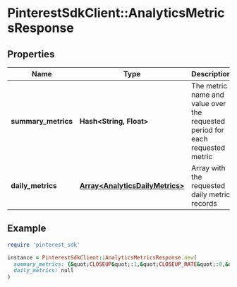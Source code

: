 # PinterestSdkClient::AnalyticsMetricsResponse

## Properties

| Name | Type | Description | Notes |
| ---- | ---- | ----------- | ----- |
| **summary_metrics** | **Hash&lt;String, Float&gt;** | The metric name and value over the requested period for each requested metric | [optional] |
| **daily_metrics** | [**Array&lt;AnalyticsDailyMetrics&gt;**](AnalyticsDailyMetrics.md) | Array with the requested daily metric records | [optional] |

## Example

```ruby
require 'pinterest_sdk'

instance = PinterestSdkClient::AnalyticsMetricsResponse.new(
  summary_metrics: {&quot;CLOSEUP&quot;:1,&quot;CLOSEUP_RATE&quot;:0,&quot;ENGAGEMENT&quot;:1,&quot;ENGAGEMENT_RATE&quot;:0,&quot;IMPRESSION&quot;:240,&quot;OUTBOUND_CLICK&quot;:20,&quot;OUTBOUND_CLICK_RATE&quot;:0.08,&quot;PIN_CLICK&quot;:37,&quot;PIN_CLICK_RATE&quot;:0.15,&quot;PROFILE_VISIT&quot;:0,&quot;QUARTILE_95_PERCENT_VIEW&quot;:8,&quot;SAVE&quot;:20,&quot;SAVE_RATE&quot;:0.18,&quot;VIDEO_10S_VIEW&quot;:2,&quot;VIDEO_AVG_WATCH_TIME&quot;:2507.75,&quot;VIDEO_MRC_VIEW&quot;:20,&quot;VIDEO_START&quot;:29,&quot;VIDEO_V50_WATCH_TIME&quot;:10031},
  daily_metrics: null
)
```

